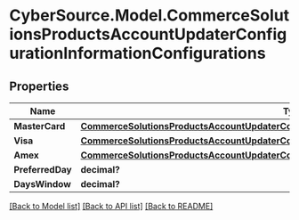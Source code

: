 # CyberSource.Model.CommerceSolutionsProductsAccountUpdaterConfigurationInformationConfigurations
## Properties

Name | Type | Description | Notes
------------ | ------------- | ------------- | -------------
**MasterCard** | [**CommerceSolutionsProductsAccountUpdaterConfigurationInformationConfigurationsMasterCard**](CommerceSolutionsProductsAccountUpdaterConfigurationInformationConfigurationsMasterCard.md) |  | [optional] 
**Visa** | [**CommerceSolutionsProductsAccountUpdaterConfigurationInformationConfigurationsVisa**](CommerceSolutionsProductsAccountUpdaterConfigurationInformationConfigurationsVisa.md) |  | [optional] 
**Amex** | [**CommerceSolutionsProductsAccountUpdaterConfigurationInformationConfigurationsAmex**](CommerceSolutionsProductsAccountUpdaterConfigurationInformationConfigurationsAmex.md) |  | [optional] 
**PreferredDay** | **decimal?** |  | [optional] 
**DaysWindow** | **decimal?** |  | [optional] 

[[Back to Model list]](../README.md#documentation-for-models) [[Back to API list]](../README.md#documentation-for-api-endpoints) [[Back to README]](../README.md)

